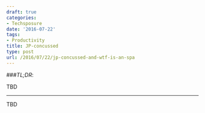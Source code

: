 ```yaml
---
draft: true
categories:
- Techsposure
date: '2016-07-22'
tags:
- Productivity
title: JP-concussed
type: post
url: /2016/07/22/jp-concussed-and-wtf-is-an-spa
---
```



###*TL;DR*:

TBD

---

TBD
